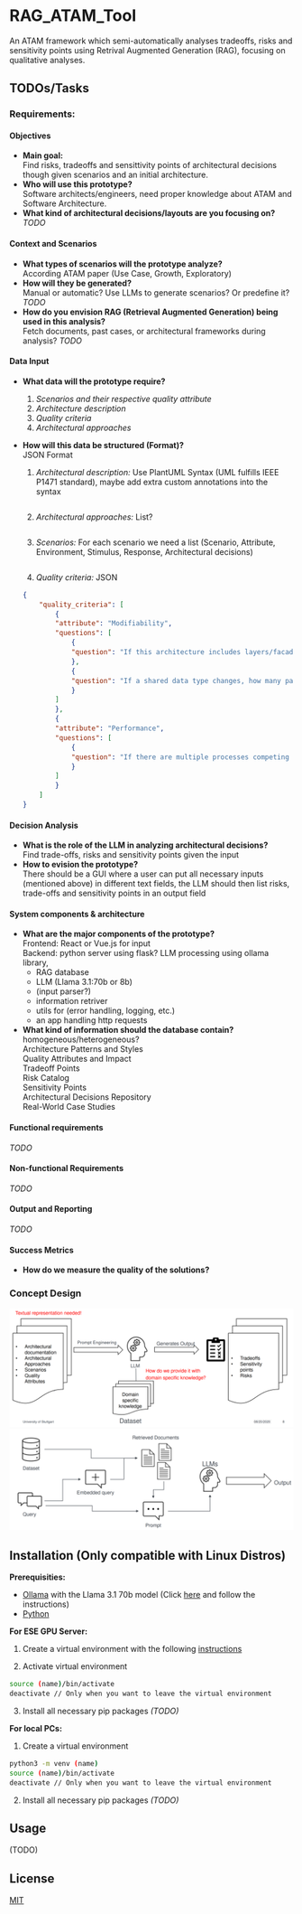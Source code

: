 # RAG_ATAM_Tool

An ATAM framework which semi-automatically analyses tradeoffs, risks and sensitivity points using Retrival Augmented Generation (RAG), focusing on qualitative analyses.


## TODOs/Tasks

### Requirements:

#### Objectives

- **Main goal:** <br> 
    Find risks, tradeoffs and sensittivity points of architectural decisions though given scenarios and an initial architecture.
- **Who will use this prototype?** <br>
    Software architects/engineers, need proper knowledge about ATAM and Software Architecture. 
- **What kind of architectural decisions/layouts are you focusing on?** <br>
    *TODO*

#### Context and Scenarios

- **What types of scenarios will the prototype analyze?** <br>
    According ATAM paper (Use Case, Growth, Exploratory)
- **How will they be generated?** <br>
    Manual or automatic? Use LLMs to generate scenarios? Or predefine it? *TODO*
- **How do you envision RAG (Retrieval Augmented Generation) being used in this analysis?** <br>
    Fetch documents, past cases, or architectural frameworks during analysis? *TODO*

#### Data Input

- **What data will the prototype require?** <br>
    1. *Scenarios and their respective quality attribute* <br>
    1. *Architecture description* <br>
    1. *Quality criteria* <br>
    1. *Architectural approaches* 
- **How will this data be structured (Format)?** <br>
    JSON Format<br>
    1. *Architectural description:* Use PlantUML Syntax (UML fulfills IEEE P1471 standard), maybe add extra custom annotations into the syntax<br>

    ```json
    
    ```

    2. *Architectural approaches:* List? <br>

    ```json
    
    ```

    3. *Scenarios:* For each scenario we need a list (Scenario, Attribute, Environment, Stimulus, Response, Architectural decisions) <br>

    ```json
    
    ```

    4. *Quality criteria:* JSON <br>

    ```json
    {
        "quality_criteria": [
            {
            "attribute": "Modifiability",
            "questions": [
                {
                "question": "If this architecture includes layers/facades are there any places where the layers/facades are circumvented?"
                },
                {
                "question": "If a shared data type changes, how many parts of the architecture are affected?"
                }
            ]
            },
            {
            "attribute": "Performance",
            "questions": [
                {
                "question": "If there are multiple processes competing for a shared resource, how are priorities assigned to these processes?"
                }
            ]
            }
        ]
    }
    ```

#### Decision Analysis

- **What is the role of the LLM in analyzing architectural decisions?** <br>
    Find trade-offs, risks and sensitivity points given the input
- **How to evision the prototype?** <br>
    There should be a GUI where a user can put all necessary inputs (mentioned above) in different text fields, the LLM should then list risks, trade-offs and sensitivity points in an output field

#### System components & architecture

- **What are the major components of the prototype?** <br>
    Frontend: React or Vue.js for input<br>
    Backend: python server using flask? LLM processing using ollama library, <br>
  - RAG database 
  - LLM (Llama 3.1:70b or 8b)
  - (input parser?)
  - information retriver 
  - utils for (error handling, logging, etc.)
  - an app handling http requests
- **What kind of information should the database contain?**
    homogeneous/heterogeneous? <br>
    Architecture Patterns and Styles <br>
    Quality Attributes and Impact <br>
    Tradeoff Points <br>
    Risk Catalog <br>
    Sensitivity Points <br>
    Architectural Decisions Repository <br>
    Real-World Case Studies  

#### Functional requirements

*TODO*

#### Non-functional Requirements

*TODO*

#### Output and Reporting

*TODO*

#### Success  Metrics

- **How do we measure the quality of the solutions?**

### Concept Design

![General Idea](readme_figures/general_idea.png)
![RAG Figure](readme_figures/RAG_sketch.png)

## Installation (Only compatible with Linux Distros)

**Prerequisities:**

- [Ollama](https://ollama.com/download) with the Llama 3.1 70b model (Click [here](https://medium.com/@gabrielrodewald/running-models-with-ollama-step-by-step-60b6f6125807) and follow the instructions)
- [Python](https://www.python.org/downloads/)  

**For ESE GPU Server:**

1. Create a virtual environment with the following [instructions](https://3.basecamp.com/4433092/buckets/35597770/documents/7773388048)

1. Activate virtual environment 

```bash
source (name)/bin/activate
deactivate // Only when you want to leave the virtual environment
```

3. Install all necessary pip packages *(TODO)*

**For local PCs:**

1. Create a virtual environment

```bash
python3 -m venv (name)
source (name)/bin/activate
deactivate // Only when you want to leave the virtual environment
```

2. Install all necessary pip packages *(TODO)*

## Usage

(TODO)

## License

[MIT](https://choosealicense.com/licenses/mit/)